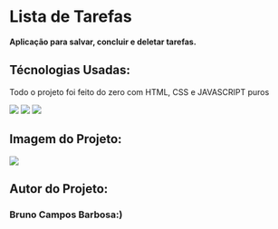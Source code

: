 <h1> Lista de Tarefas </h1>
<p><b>Aplicação para salvar, concluir e deletar tarefas.</b></p>


<h2 id="tecnologias">Técnologias Usadas:</h2>

<p> Todo o projeto foi feito do zero com HTML, CSS e JAVASCRIPT puros</p>

<p>
  <img src="https://img.shields.io/badge/HTML5-E34F26?style=for-the-badge&logo=html5&logoColor=white" />
  <img src="https://img.shields.io/badge/CSS3-1572B6?style=for-the-badge&logo=css3&logoColor=white" />
  <img src="https://img.shields.io/badge/JavaScript-F7DF1E?style=for-the-badge&logo=javascript&logoColor=black" />
</p>

<h2>Imagem do Projeto:</h2>
<img src="https://private-user-images.githubusercontent.com/104573009/254985916-8fa8dda4-dd89-4549-b7e7-a55265aced17.png?jwt=eyJhbGciOiJIUzI1NiIsInR5cCI6IkpXVCJ9.eyJpc3MiOiJnaXRodWIuY29tIiwiYXVkIjoicmF3LmdpdGh1YnVzZXJjb250ZW50LmNvbSIsImtleSI6ImtleTUiLCJleHAiOjE3MTkyNDEwNjUsIm5iZiI6MTcxOTI0MDc2NSwicGF0aCI6Ii8xMDQ1NzMwMDkvMjU0OTg1OTE2LThmYThkZGE0LWRkODktNDU0OS1iN2U3LWE1NTI2NWFjZWQxNy5wbmc_WC1BbXotQWxnb3JpdGhtPUFXUzQtSE1BQy1TSEEyNTYmWC1BbXotQ3JlZGVudGlhbD1BS0lBVkNPRFlMU0E1M1BRSzRaQSUyRjIwMjQwNjI0JTJGdXMtZWFzdC0xJTJGczMlMkZhd3M0X3JlcXVlc3QmWC1BbXotRGF0ZT0yMDI0MDYyNFQxNDUyNDVaJlgtQW16LUV4cGlyZXM9MzAwJlgtQW16LVNpZ25hdHVyZT1iZmQxMTE1ZDBkNzRmZDU4NWQ1ZjBkN2I3NWJiZmZkYjNmMDFiNGI0OGZmZTViZjE5OThlOThkMWNiOTNjNTBmJlgtQW16LVNpZ25lZEhlYWRlcnM9aG9zdCZhY3Rvcl9pZD0wJmtleV9pZD0wJnJlcG9faWQ9MCJ9.9QjRoWSzdjQ22XdKZDNb7ntpA9esvX9w8WTszLOdwbc"/>
<h2 id="autor">Autor do Projeto:</h2>

<h3> Bruno Campos Barbosa:) </h3>



